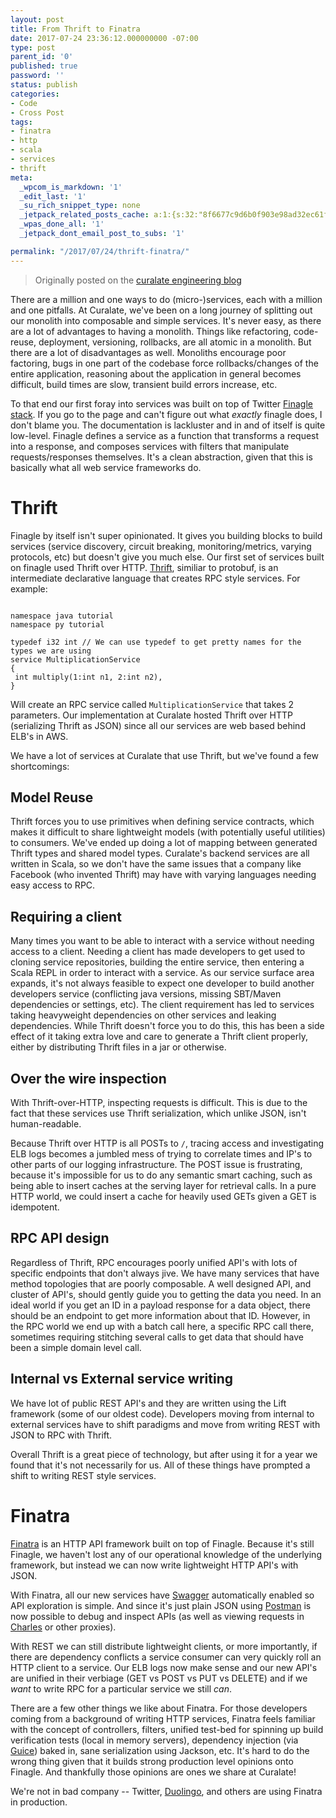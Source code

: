 ```yaml
---
layout: post
title: From Thrift to Finatra
date: 2017-07-24 23:36:12.000000000 -07:00
type: post
parent_id: '0'
published: true
password: ''
status: publish
categories:
- Code
- Cross Post
tags:
- finatra
- http
- scala
- services
- thrift
meta:
  _wpcom_is_markdown: '1'
  _edit_last: '1'
  _su_rich_snippet_type: none
  _jetpack_related_posts_cache: a:1:{s:32:"8f6677c9d6b0f903e98ad32ec61f8deb";a:2:{s:7:"expires";i:1554367279;s:7:"payload";a:3:{i:0;a:1:{s:2:"id";i:4919;}i:1;a:1:{s:2:"id";i:4945;}i:2;a:1:{s:2:"id";i:4991;}}}}
  _wpas_done_all: '1'
  _jetpack_dont_email_post_to_subs: '1'

permalink: "/2017/07/24/thrift-finatra/"
---
```

> Originally posted on the [curalate engineering blog](http://engineering.curalate.com/2017/07/05/from-thrift-to-finatra.html)

There are a million and one ways to do (micro-)services, each with a million and one pitfalls. At Curalate, we've been on a long journey of splitting out our monolith into composable and simple services. It's never easy, as there are a lot of advantages to having a monolith. Things like refactoring, code-reuse, deployment, versioning, rollbacks, are all atomic in a monolith. But there are a lot of disadvantages as well. Monoliths encourage poor factoring, bugs in one part of the codebase force rollbacks/changes of the entire application, reasoning about the application in general becomes difficult, build times are slow, transient build errors increase, etc.

To that end our first foray into services was built on top of Twitter [Finagle stack](https://twitter.github.io/finagle/). If you go to the page and can't figure out what _exactly_ finagle does, I don't blame you. The documentation is lackluster and in and of itself is quite low-level. Finagle defines a service as a function that transforms a request into a response, and composes services with filters that manipulate requests/responses themselves. It's a clean abstraction, given that this is basically what all web service frameworks do.

# Thrift

Finagle by itself isn't super opinionated. It gives you building blocks to build services (service discovery, circuit breaking, monitoring/metrics, varying protocols, etc) but doesn't give you much else. Our first set of services built on finagle used Thrift over HTTP. [Thrift](https://Thrift.apache.org/), similiar to protobuf, is an intermediate declarative language that creates RPC style services. For example:

```text
  
namespace java tutorial  
namespace py tutorial

typedef i32 int // We can use typedef to get pretty names for the types we are using  
service MultiplicationService  
{  
 int multiply(1:int n1, 2:int n2),  
}  

```

Will create an RPC service called `MultiplicationService` that takes 2 parameters. Our implementation at Curalate hosted Thrift over HTTP (serializing Thrift as JSON) since all our services are web based behind ELB's in AWS.

We have a lot of services at Curalate that use Thrift, but we've found a few shortcomings:

## Model Reuse

Thrift forces you to use primitives when defining service contracts, which makes it difficult to share lightweight models (with potentially useful utilities) to consumers. We've ended up doing a lot of mapping between generated Thrift types and shared model types. Curalate's backend services are all written in Scala, so we don't have the same issues that a company like Facebook (who invented Thrift) may have with varying languages needing easy access to RPC.

## Requiring a client

Many times you want to be able to interact with a service without needing access to a client. Needing a client has made developers to get used to cloning service repositories, building the entire service, then entering a Scala REPL in order to interact with a service. As our service surface area expands, it's not always feasible to expect one developer to build another developers service (conflicting java versions, missing SBT/Maven dependencies or settings, etc). The client requirement has led to services taking heavyweight dependencies on other services and leaking dependencies. While Thrift doesn't force you to do this, this has been a side effect of it taking extra love and care to generate a Thrift client properly, either by distributing Thrift files in a jar or otherwise.

## Over the wire inspection

With Thrift-over-HTTP, inspecting requests is difficult. This is due to the fact that these services use Thrift serialization, which unlike JSON, isn't human-readable.

Because Thrift over HTTP is all POSTs to `/`, tracing access and investigating ELB logs becomes a jumbled mess of trying to correlate times and IP's to other parts of our logging infrastructure. The POST issue is frustrating, because it's impossible for us to do any semantic smart caching, such as being able to insert caches at the serving layer for retrieval calls. In a pure HTTP world, we could insert a cache for heavily used GETs given a GET is idempotent.

## RPC API design

Regardless of Thrift, RPC encourages poorly unified API's with lots of specific endpoints that don't always jive. We have many services that have method topologies that are poorly composable. A well designed API, and cluster of API's, should gently guide you to getting the data you need. In an ideal world if you get an ID in a payload response for a data object, there should be an endpoint to get more information about that ID. However, in the RPC world we end up with a batch call here, a specific RPC call there, sometimes requiring stitching several calls to get data that should have been a simple domain level call.

## Internal vs External service writing

We have lot of public REST API's and they are written using the Lift framework (some of our oldest code). Developers moving from internal to external services have to shift paradigms and move from writing REST with JSON to RPC with Thrift.

Overall Thrift is a great piece of technology, but after using it for a year we found that it's not necessarily for us. All of these things have prompted a shift to writing REST style services.

# Finatra

[Finatra](https://twitter.github.io/Finatra/) is an HTTP API framework built on top of Finagle. Because it's still Finagle, we haven't lost any of our operational knowledge of the underlying framework, but instead we can now write lightweight HTTP API's with JSON.

With Finatra, all our new services have [Swagger](http://swagger.io/) automatically enabled so API exploration is simple. And since it's just plain JSON using [Postman](https://www.getpostman.com/) is now possible to debug and inspect APIs (as well as viewing requests in [Charles](https://www.charlesproxy.com/) or other proxies).

With REST we can still distribute lightweight clients, or more importantly, if there are dependency conflicts a service consumer can very quickly roll an HTTP client to a service. Our ELB logs now make sense and our new API's are unified in their verbiage (GET vs POST vs PUT vs DELETE) and if we _want_ to write RPC for a particular service we still _can_.

There are a few other things we like about Finatra. For those developers coming from a background of writing HTTP services, Finatra feels familiar with the concept of controllers, filters, unified test-bed for spinning up build verification tests (local in memory servers), dependency injection (via [Guice](https://github.com/google/guice)) baked in, sane serialization using Jackson, etc. It's hard to do the wrong thing given that it builds strong production level opinions onto Finagle. And thankfully those opinions are ones we share at Curalate!

We're not in bad company -- Twitter, [Duolingo](http://making.duolingo.com/rewriting-duolingos-engine-in-scala), and others are using Finatra in production.

